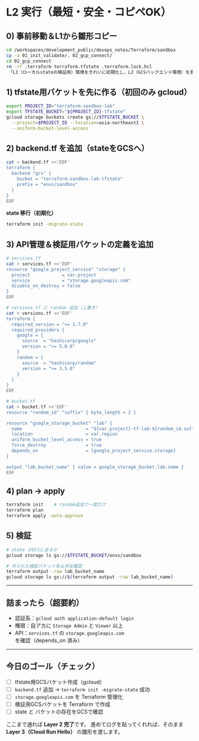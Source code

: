 
# L2 実行（最短・安全・コピペOK）

## 0) 事前移動＆L1から雛形コピー

```bash
cd /workspaces/development_public/devops_notes/Terraform/sandbox
cp -a 01_init_validate/. 02_gcp_connect/
cd 02_gcp_connect
rm -rf .terraform terraform.tfstate .terraform.lock.hcl
　「L1（ローカルstateの検証用）環境をきれいに初期化し、L2（GCSバックエンド環境）を真っさらな状態で構築するためのリセット」

```

## 1) tfstate用バケットを先に作る（初回のみ gcloud）

```bash
export PROJECT_ID="terraform-sandbox-lab"
export TFSTATE_BUCKET="${PROJECT_ID}-tfstate"
gcloud storage buckets create gs://$TFSTATE_BUCKET \
  --project=$PROJECT_ID --location=asia-northeast1 \
  --uniform-bucket-level-access
```

## 2) backend.tf を追加（stateをGCSへ）

```bash
cat > backend.tf <<'EOF'
terraform {
  backend "gcs" {
    bucket = "terraform-sandbox-lab-tfstate"
    prefix = "envs/sandbox"
  }
}
EOF
```

**state 移行（初期化）**

```bash
terraform init -migrate-state
```

## 3) API管理＆検証用バケットの定義を追加

```bash
# services.tf
cat > services.tf <<'EOF'
resource "google_project_service" "storage" {
  project            = var.project
  service            = "storage.googleapis.com"
  disable_on_destroy = false
}
EOF

# versions.tf に random 追加（上書き）
cat > versions.tf <<'EOF'
terraform {
  required_version = ">= 1.7.0"
  required_providers {
    google = {
      source  = "hashicorp/google"
      version = ">= 5.0.0"
    }
    random = {
      source  = "hashicorp/random"
      version = ">= 3.5.0"
    }
  }
}
EOF

# bucket.tf
cat > bucket.tf <<'EOF'
resource "random_id" "suffix" { byte_length = 2 }

resource "google_storage_bucket" "lab" {
  name                        = "${var.project}-tf-lab-${random_id.suffix.hex}"
  location                    = var.region
  uniform_bucket_level_access = true
  force_destroy               = true
  depends_on                  = [google_project_service.storage]
}

output "lab_bucket_name" { value = google_storage_bucket.lab.name }
EOF
```

## 4) plan → apply

```bash
terraform init    # random追加で一度だけ
terraform plan
terraform apply -auto-approve
```

## 5) 検証

```bash
# state がGCSにあるか
gcloud storage ls gs://$TFSTATE_BUCKET/envs/sandbox

# 作られた検証バケット名＆存在確認
terraform output -raw lab_bucket_name
gcloud storage ls gs://$(terraform output -raw lab_bucket_name)
```

---

## 詰まったら（超要約）

* 認証系：`gcloud auth application-default login`
* 権限：自アカに `Storage Admin` と `Viewer` 以上
* API：`services.tf` の `storage.googleapis.com` を確認（depends_on 済み）

---

## 今日のゴール（チェック）

* [ ] tfstate用GCSバケット作成（gcloud）
* [ ] `backend.tf` 追加 → `terraform init -migrate-state` 成功
* [ ] `storage.googleapis.com` を Terraform 管理化
* [ ] 検証用GCSバケットを Terraform で作成
* [ ] state と バケットの存在をGCSで確認

ここまで通れば **Layer 2 完了**です。
進めてログを貼ってくれれば、そのまま **Layer 3（Cloud Run Hello）** の雛形を渡します。
